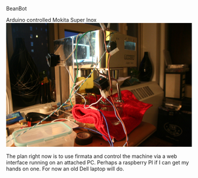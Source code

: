 BeanBot

Arduino controlled Mokita Super Inox
![Mokita Super Inox](https://github.com/philipforget/BeanBot/raw/master/Pictures/mokita.jpg)


The plan right now is to use firmata and control the machine via a web
interface running on an attached PC. Perhaps a raspberry PI if I can get my
hands on one. For now an old Dell laptop will do.
